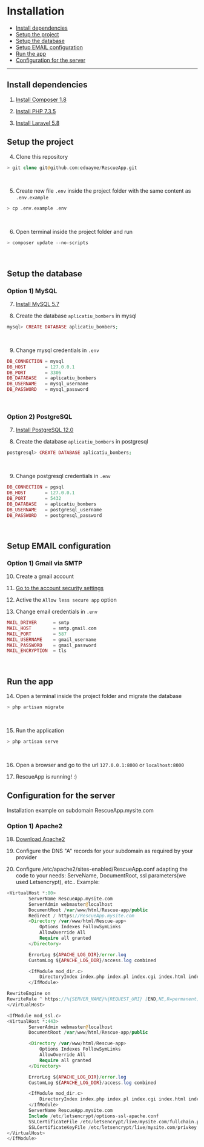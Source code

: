 # Installation

- [Install dependencies](/{{route}}/{{version}}/installation#install)
- [Setup the project](/{{route}}/{{version}}/installation#setup-project)
- [Setup the database](/{{route}}/{{version}}/installation#setup-database)
- [Setup EMAIL configuration](/{{route}}/{{version}}/installation#setup-email)
- [Run the app](/{{route}}/{{version}}/installation#run-app)
- [Configuration for the server](/{{route}}/{{version}}/installation#conf-server)

---


<a name="install"></a>
## Install dependencies

1) [Install Composer 1.8](https://getcomposer.org/download)

2) [Install PHP 7.3.5](https://www.php.net/downloads.php)

3) [Install Laravel 5.8](https://laravel.com/docs/5.8/installation)


<a name="setup-project"></a>
## Setup the project

4) Clone this repository
```php
> git clone git@github.com:eduayme/RescueApp.git
```
<br/>

5) Create new file `.env` inside the project folder with the same content as `.env.example`
```php
> cp .env.example .env
```
<br/>

6) Open terminal inside the project folder and run
```php
> composer update --no-scripts
```
<br/>


<a name="setup-database"></a>
## Setup the database

### Option 1) MySQL

7) [Install MySQL 5.7](https://dev.mysql.com/doc/mysql-installation-excerpt/5.7/en/)

8) Create the database `aplicatiu_bombers` in mysql
```php
mysql> CREATE DATABASE aplicatiu_bombers;
```
<br/>

9) Change mysql credentials in `.env`
```php
DB_CONNECTION = mysql
DB_HOST       = 127.0.0.1
DB_PORT       = 3306
DB_DATABASE   = aplicatiu_bombers
DB_USERNAME   = mysql_username
DB_PASSWORD   = mysql_password
```
<br/>


### Option 2) PostgreSQL

7) [Install PostgreSQL 12.0](https://www.postgresql.org/download/)

8) Create the database `aplicatiu_bombers` in postgresql
```php
postgresql> CREATE DATABASE aplicatiu_bombers;
```
<br/>

9) Change postgresql credentials in `.env`
```php
DB_CONNECTION = pgsql
DB_HOST       = 127.0.0.1
DB_PORT       = 5432
DB_DATABASE   = aplicatiu_bombers
DB_USERNAME   = postgresql_username
DB_PASSWORD   = postgresql_password
```
<br/>


<a name="setup-email"></a>
## Setup EMAIL configuration

### Option 1) Gmail via SMTP

10) Create a gmail account

11) [Go to the account security settings](https://myaccount.google.com/security?pli=1#connectedapps)

12) Active the ```Allow less secure app``` option

13) Change email credentials in `.env`
```php
MAIL_DRIVER      = smtp
MAIL_HOST        = smtp.gmail.com
MAIL_PORT        = 587
MAIL_USERNAME    = gmail_username
MAIL_PASSWORD    = gmail_password
MAIL_ENCRYPTION  = tls
```
<br/>


<a name="run-app"></a>
## Run the app

14) Open a terminal inside the project folder and migrate the database
```php
> php artisan migrate
```
<br/>

15) Run the application
```php
> php artisan serve
```
<br/>

16) Open a browser and go to the url `127.0.0.1:8000` or `localhost:8000`

17) RescueApp is running! :)


<a name="conf-server"></a>
## Configuration for the server
Installation example on subdomain RescueApp.mysite.com

### Option 1) Apache2

18) [Download Apache2](https://help.ubuntu.com/lts/serverguide/httpd.html#Installation)

19) Configure the DNS "A" records for your subdomain as required by your provider

20) Configure /etc/apache2/sites-enabled/RescueApp.conf adapting the code to your needs: ServeName, DocumentRoot, ssl parameters(we used Letsencrypt), etc.. Example:
```php
<VirtualHost *:80>
        ServerName RescueApp.mysite.com
        ServerAdmin webmaster@localhost
        DocumentRoot /var/www/html/Rescue-app/public
        Redirect / https://RescueApp.mysite.com
        <Directory /var/www/html/Rescue-app>
            Options Indexes FollowSymLinks
            AllowOverride All
            Require all granted
        </Directory>

        ErrorLog ${APACHE_LOG_DIR}/error.log
        CustomLog ${APACHE_LOG_DIR}/access.log combined

        <IfModule mod_dir.c>
            DirectoryIndex index.php index.pl index.cgi index.html index.xhtml index.htm
        </IfModule>

RewriteEngine on
RewriteRule ^ https://%{SERVER_NAME}%{REQUEST_URI} [END,NE,R=permanent]
</VirtualHost>

<IfModule mod_ssl.c>
<VirtualHost *:443>
        ServerAdmin webmaster@localhost
        DocumentRoot /var/www/html/Rescue-app/public

        <Directory /var/www/html/Rescue-app>
            Options Indexes FollowSymLinks
            AllowOverride All
            Require all granted
        </Directory>

        ErrorLog ${APACHE_LOG_DIR}/error.log
        CustomLog ${APACHE_LOG_DIR}/access.log combined

        <IfModule mod_dir.c>
            DirectoryIndex index.php index.pl index.cgi index.html index.xhtml index.htm
        </IfModule>
        ServerName RescueApp.mysite.com
        Include /etc/letsencrypt/options-ssl-apache.conf
        SSLCertificateFile /etc/letsencrypt/live/mysite.com/fullchain.pem
        SSLCertificateKeyFile /etc/letsencrypt/live/mysite.com/privkey.pem
</VirtualHost>
</IfModule>
```
<br/>
